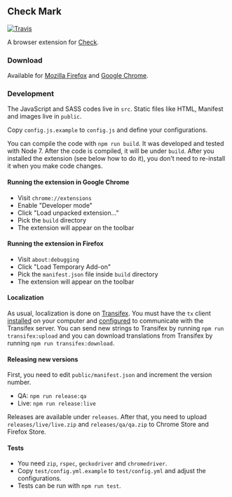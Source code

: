 ## Check Mark

[![Travis](https://travis-ci.org/meedan/check-mark.svg?branch=develop)](https://travis-ci.org/meedan/check-mark/)

A browser extension for [Check](https://meedan.com/en/check/).

### Download

Available for [Mozilla Firefox](https://addons.mozilla.org/firefox/addon/check/) and [Google Chrome](https://chrome.google.com/webstore/detail/check/afafaiilokmpfmkfjjgfenfneoafojie).

### Development

The JavaScript and SASS codes live in `src`. Static files like HTML, Manifest and images live in `public`.

Copy `config.js.example` to `config.js` and define your configurations.

You can compile the code with `npm run build`. It was developed and tested with Node 7. After the code is compiled, it will be under `build`. After you installed the extension (see below how to do it), you don't need to re-install it when you make code changes.

#### Running the extension in Google Chrome

* Visit `chrome://extensions`
* Enable "Developer mode"
* Click "Load unpacked extension..."
* Pick the `build` directory
* The extension will appear on the toolbar

#### Running the extension in Firefox

* Visit `about:debugging`
* Click "Load Temporary Add-on"
* Pick the `manifest.json` file inside `build` directory
* The extension will appear on the toolbar

#### Localization

As usual, localization is done on [Transifex](https://www.transifex.com/meedan/check-2/browser-extension/). You must have the `tx` client [installed](http://docs.transifex.com/client/setup/) on your computer and [configured](https://docs.transifex.com/client/client-configuration) to communicate with the Transifex server. You can send new strings to Transifex by running `npm run transifex:upload` and you can download translations from Transifex by running `npm run transifex:download`.

#### Releasing new versions

First, you need to edit `public/manifest.json` and increment the version number.

* QA: `npm run release:qa`
* Live: `npm run release:live`

Releases are available under `releases`. After that, you need to upload `releases/live/live.zip` and `releases/qa/qa.zip` to Chrome Store and Firefox Store.

#### Tests

* You need `zip`, `rspec`, `geckodriver` and `chromedriver`.
* Copy `test/config.yml.example` to `test/config.yml` and adjust the configurations.
* Tests can be run with `npm run test`.
